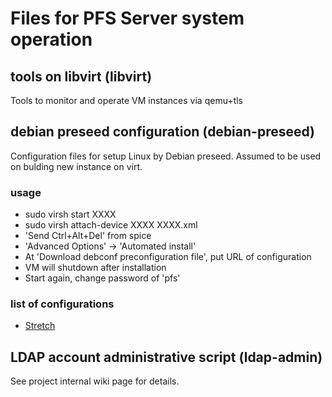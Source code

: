 # Files for PFS Server system operation

## tools on libvirt (libvirt)
Tools to monitor and operate VM instances via qemu+tls

## debian preseed configuration (debian-preseed)
Configuration files for setup Linux by Debian preseed.
Assumed to be used on bulding new instance on virt.

### usage

* sudo virsh start XXXX
* sudo virsh attach-device XXXX XXXX.xml
* 'Send Ctrl+Alt+Del' from spice
* 'Advanced Options' -> 'Automated install'
* At 'Download debconf preconfiguration file', put URL of configuration
* VM will shutdown after installation
* Start again, change password of 'pfs'

### list of configurations

* [Stretch](/debian-preseed/stretch.preseed.cfg)

## LDAP account administrative script (ldap-admin)

See project internal wiki page for details.

